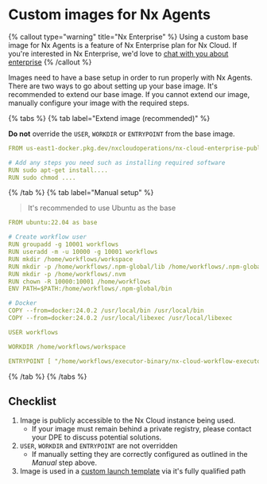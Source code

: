 # Custom images for Nx Agents

{% callout type="warning" title="Nx Enterprise" %}
Using a custom base image for Nx Agents is a feature of Nx Enterprise plan for Nx Cloud. If you're interested in Nx Enterprise, we'd love to [chat with you about enterprise](/enterprise)
{% /callout %}

Images need to have a base setup in order to run properly with Nx Agents. There are two ways to go about setting up your base image.
It's recommended to extend our base image. If you cannot extend our image, manually configure your image with the required steps.

{% tabs %}
{% tab label="Extend image (recommended)" %}

**Do not** override the `USER`, `WORKDIR` or `ENTRYPOINT` from the base image.

```yaml {% fileName="nx-agent-base-image.dockerfile"}
FROM us-east1-docker.pkg.dev/nxcloudoperations/nx-cloud-enterprise-public/nx-agents-base-images:ubuntu22.04-node20.19-v2 as base

# Add any steps you need such as installing required software
RUN sudo apt-get install....
RUN sudo chmod ....
```

{% /tab %}
{% tab label="Manual setup" %}

> It's recommended to use Ubuntu as the base

```yaml {% fileName="nx-agent-base-image.dockerfile" %}
FROM ubuntu:22.04 as base

# Create workflow user
RUN groupadd -g 10001 workflows
RUN useradd -m -u 10000 -g 10001 workflows
RUN mkdir /home/workflows/workspace
RUN mkdir -p /home/workflows/.npm-global/lib /home/workflows/.npm-global/bin
RUN mkdir -p /home/workflows/.nvm
RUN chown -R 10000:10001 /home/workflows
ENV PATH=$PATH:/home/workflows/.npm-global/bin

# Docker
COPY --from=docker:24.0.2 /usr/local/bin /usr/local/bin
COPY --from=docker:24.0.2 /usr/local/libexec /usr/local/libexec

USER workflows

WORKDIR /home/workflows/workspace

ENTRYPOINT [ "/home/workflows/executor-binary/nx-cloud-workflow-executor" ]
```

{% /tab %}
{% /tabs %}

## Checklist

1. Image is publicly accessible to the Nx Cloud instance being used.
   - If your image must remain behind a private registry, please contact your DPE to discuss potential solutions.
2. `USER`, `WORKDIR` and `ENTRYPOINT` are not overridden
   - If manually setting they are correctly configured as outlined in the _Manual_ step above.
3. Image is used in a [custom launch template](/ci/reference/launch-templates#launchtemplatestemplatenameimage) via it's fully qualified path
